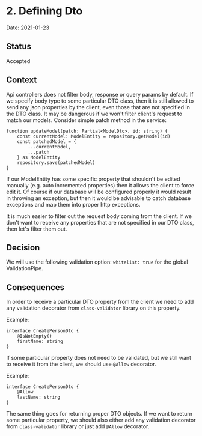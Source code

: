 # 2. Defining Dto

Date: 2021-01-23

## Status

Accepted

## Context

Api controllers does not filter body, response or query params by default. If we specify body type to 
some particular DTO class, then it is still allowed to send any json properties by the client, even 
those that are not specified in the DTO class. It may be dangerous if we won't filter client's 
request to match our models. Consider simple patch method in the service:

```
function updateModel(patch: Partial<ModelDto>, id: string) {
    const currentModel: ModelEntity = repository.getModel(id)
    const patchedModel = {
        ...currentModel,
        ...patch
    } as ModelEntity
    repository.save(patchedModel)
}
```   

If our ModelEntity has some specific property that shouldn't be edited manually (e.g. auto incremented 
properties) then it allows the client to force edit it. Of course if our database will be configured properly 
it would result in throwing an exception, but then it would be advisable to catch database exceptions and map 
them into proper http exceptions.

It is much easier to filter out the request body coming from the client. If we don't want to receive any 
properties that are not specified in our DTO class, then let's filter them out.

## Decision

We will use the following validation option: `whitelist: true` for the global ValidationPipe.

## Consequences

In order to receive a particular DTO property from the client we need to add any validation decorator from 
`class-validator` library on this property.

Example:

```
interface CreatePersonDto {
    @IsNotEmpty()
    firstName: string
}
``` 

If some particular property does not need to be validated, but we still want to receive it from the client, 
we should use `@Allow` decorator.

Example: 
```
interface CreatePersonDto {
    @Allow
    lastName: string
}
``` 

The same thing goes for returning proper DTO objects. If we want to return some particular property, 
we should also either add any validation decorator from `class-validator` library or just add 
`@Allow` decorator.
